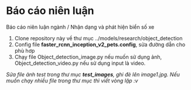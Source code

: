# Báo cáo niên luận
Báo cáo niên luận ngành / Nhận dạng và phát hiện biển số xe
<ol><li>Clone repository này về thư mục ../models/research/object_detection</li>
  <li>Config file <b>faster_rcnn_inception_v2_pets.config</b>, sửa đường dẫn cho phù hơp</li>
  <li>Chạy file Object_detection_image.py nếu muốn sử dụng ảnh, Object_detection_video.py nếu sử dụng input là video.</li>
</ol>
<i>Sửa file ảnh test trong thư mục <b>test_images</b>, ghi đè lên image1.jpg. Nếu muốn chạy nhiều file trong thư mục thì viết vòng lặp :v</i>
